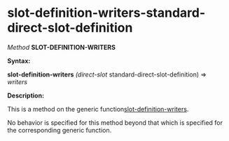 slot-definition-writers-standard-direct-slot-definition
=======================================================

*Method* **SLOT-DEFINITION-WRITERS**

**Syntax:**

**slot-definition-writers** *(direct-slot* standard-direct-slot-definition) => *writers*

**Description:**

This is a method on the generic function[slot-definition-writers](/docs/meta-object-protocol/slot-definition-writers).

No behavior is specified for this method beyond that which is specified for the corresponding generic function.
